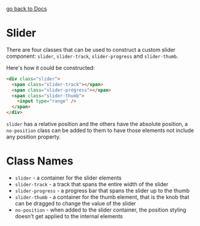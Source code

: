 [go back to Docs](../README.md)

# Slider

There are four classes that can be used to construct a custom slider component: `slider`, `slider-track`, `slider-progress` and `slider-thumb`.

Here's how it could be constructed:

```html
<div class="slider">
  <span class="slider-track"></span>
  <span class="slider-progress"></span>
  <span class="slider-thumb">
    <input type="range" />
  </span>
</div>
```

`slider` has a relative position and the others have the absolute position, a `no-position` class can be added to them to have those elements not include any position property.

# Class Names

- `slider` - a container for the slider elements
- `slider-track` - a track that spans the entire width of the slider
- `slider-progress` - a progress bar that spans the slider up to the thumb
- `slider-thumb` - a container for the thumb element, that is the knob that can be dragged to change the value of the slider
- `no-position` - when added to the slider container, the position styling doesn't get applied to the internal elements

